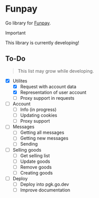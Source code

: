 # Funpay

Go library for [Funpay](https://funpay.com/).

> [!important]
> This library is currently developing!

## To-Do

> This list may grow while developing.

- [X] Utilites
  - [X] Request with account data
  - [X] Representation of user account
  - [ ] Proxy support in requests
- [ ] Account
  - [ ] Info (in progress)
  - [ ] Updating cookies
  - [ ] Proxy support
- [ ] Messages
  - [ ] Getting all messages
  - [ ] Getting new messages
  - [ ] Sending
- [ ] Selling goods
  - [ ] Get selling list
  - [ ] Update goods
  - [ ] Remove goods
  - [ ] Creating goods
- [ ] Deploy
  - [ ] Deploy into pgk.go.dev
  - [ ] Improve documentation